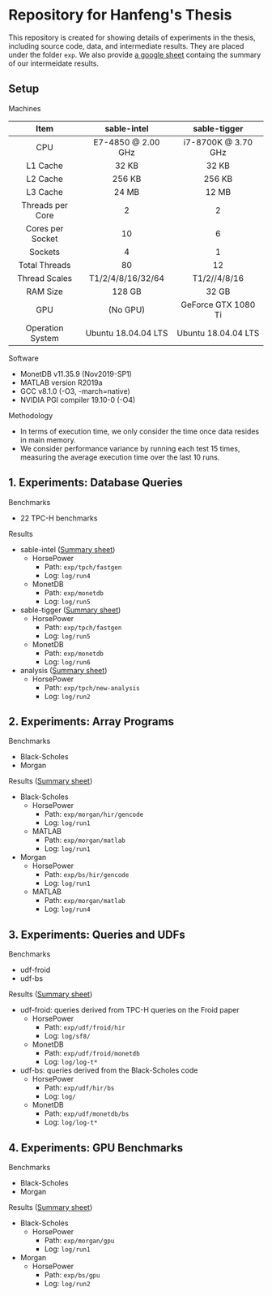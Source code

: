 # Repository for Hanfeng's Thesis

This repository is created for showing details of experiments in the thesis,
including source code, data, and intermediate results.
They are placed under the folder `exp`.
We also provide [a google sheet](https://docs.google.com/spreadsheets/d/1h9GHvkmiJ0Vbp6Le4HQdXxawH5fOy-eXT7ov7EwsLIE/edit?usp=sharing)
containg the summary of our intermeidate results.


## Setup

Machines

| Item            | sable-intel             | sable-tigger            |
| :-------------: | :---------------------: | :---------------------: | 
| CPU             | E7-4850 @ 2.00 GHz      | i7-8700K @ 3.70 GHz     |
| L1 Cache        | 32 KB                   | 32 KB                   |
| L2 Cache        | 256 KB                  | 256 KB                  |
| L3 Cache        | 24 MB                   | 12 MB                   |
| Threads per Core| 2                       | 2                       |
| Cores per Socket| 10                      | 6                       |
| Sockets         | 4                       | 1                       |
| Total Threads   | 80                      | 12                      |
| Thread Scales   | T1/2/4/8/16/32/64       | T1/2//4/8/16            |
| RAM Size        | 128 GB                  | 32 GB                   |
| GPU             | (No GPU)                | GeForce GTX 1080 Ti     |
| Operation System| Ubuntu 18.04.04 LTS     | Ubuntu 18.04.04 LTS     |


Software

- MonetDB v11.35.9 (Nov2019-SP1)
- MATLAB version R2019a
- GCC v8.1.0 (-O3, -march=native)
- NVIDIA PGI compiler 19.10-0 (-O4)


Methodology

- In terms of execution time, we only consider the time once data resides in
  main memory.
- We consider performance variance by running each test 15 times, measuring the
  average execution time over the last 10 runs.


## 1. Experiments: Database Queries

Benchmarks

- 22 TPC-H benchmarks

Results

* sable-intel ([Summary sheet](https://docs.google.com/spreadsheets/d/1h9GHvkmiJ0Vbp6Le4HQdXxawH5fOy-eXT7ov7EwsLIE/edit#gid=1003938004))
    - HorsePower
        + Path: `exp/tpch/fastgen`
        + Log: `log/run4`
    - MonetDB
        + Path: `exp/monetdb`
        + Log: `log/run5`
* sable-tigger ([Summary sheet](https://docs.google.com/spreadsheets/d/1h9GHvkmiJ0Vbp6Le4HQdXxawH5fOy-eXT7ov7EwsLIE/edit#gid=2098237371))
    - HorsePower
        + Path: `exp/tpch/fastgen`
        + Log: `log/run5`
    - MonetDB
        + Path: `exp/monetdb`
        + Log: `log/run6`
* analysis ([Summary sheet](https://docs.google.com/spreadsheets/d/1h9GHvkmiJ0Vbp6Le4HQdXxawH5fOy-eXT7ov7EwsLIE/edit#gid=1434279808))
    - HorsePower
        + Path: `exp/tpch/new-analysis`
        + Log: `log/run2`


## 2. Experiments: Array Programs

Benchmarks

- Black-Scholes
- Morgan

Results ([Summary sheet](https://docs.google.com/spreadsheets/d/1h9GHvkmiJ0Vbp6Le4HQdXxawH5fOy-eXT7ov7EwsLIE/edit#gid=0))

* Black-Scholes
  - HorsePower
      + Path: `exp/morgan/hir/gencode`
      + Log: `log/run1`
  - MATLAB
      + Path: `exp/morgan/matlab`
      + Log: `log/run1`
* Morgan
  - HorsePower
      + Path: `exp/bs/hir/gencode`
      + Log: `log/run1`
  - MATLAB
      + Path: `exp/morgan/matlab`
      + Log: `log/run4`


## 3. Experiments: Queries and UDFs

Benchmarks

- udf-froid
- udf-bs

Results ([Summary sheet](https://docs.google.com/spreadsheets/d/1-V5bIV2EtWUS8g26YMDidXljymy_3pA0GJMh6v70wOY/edit#gid=1173154133))

* udf-froid: queries derived from TPC-H queries on the Froid paper
  - HorsePower
      + Path: `exp/udf/froid/hir`
      + Log: `log/sf8/`
  - MonetDB
      + Path: `exp/udf/froid/monetdb`
      + Log: `log/log-t*`
* udf-bs: queries derived from the Black-Scholes code
  - HorsePower
      + Path: `exp/udf/hir/bs`
      + Log: `log/`
  - MonetDB
      + Path: `exp/udf/monetdb/bs`
      + Log: `log/log-t*`


## 4. Experiments: GPU Benchmarks

Benchmarks

- Black-Scholes
- Morgan

Results ([Summary sheet](https://docs.google.com/spreadsheets/d/1h9GHvkmiJ0Vbp6Le4HQdXxawH5fOy-eXT7ov7EwsLIE/edit#gid=1240442184))

* Black-Scholes
  - HorsePower
      + Path: `exp/morgan/gpu`
      + Log: `log/run1`
* Morgan
  - HorsePower
      + Path: `exp/bs/gpu`
      + Log: `log/run2`

